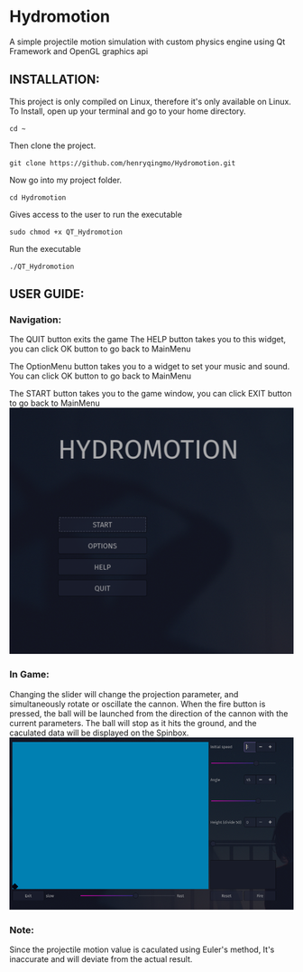 # Hydromotion
A simple projectile motion simulation with custom physics engine using Qt Framework and OpenGL graphics api
## INSTALLATION:
This project is only compiled on Linux, therefore it's only available on Linux.
To Install, open up your terminal and go to your home directory. 
```
cd ~
```
Then clone the project. 
```
git clone https://github.com/henryqingmo/Hydromotion.git
```
Now go into my project folder.
```
cd Hydromotion
```
Gives access to the user to run the executable
```
sudo chmod +x QT_Hydromotion
```
Run the executable
```
./QT_Hydromotion
```
## USER GUIDE:

### Navigation:
The QUIT button exits the game
The HELP button takes you to this widget, you can click OK button to go back to MainMenu

The OptionMenu button takes you to a widget to set your music and sound. You can click OK button to go back to MainMenu

The START button takes you to the game window, you can click EXIT button to go back to MainMenu
![Alt text](Assets/MainMenu.png)
### In Game:
Changing the slider will change the projection parameter, and simultaneously rotate or oscillate the cannon. When the fire button is pressed, the ball will be launched from the direction of the cannon with the current parameters. The ball will stop as it hits the ground, and the caculated data will be displayed on the Spinbox. 
![Alt text](Assets/Game.png)
### Note:
Since the projectile motion value is caculated using Euler's method, It's inaccurate and will deviate from the actual result. 

